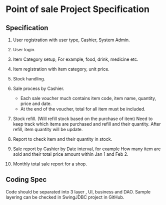 # Point of sale Project Specification

## Specification
1. User registration with user type, Cashier, System Admin.
2. User login.
3. Item Category setup, For example, food, drink, medicine etc.
4. Item registration with item category, unit price.
5. Stock handling.
6. Sale process by Cashier.
    - Each sale voucher much contains item code, item name, quantity, price and date.
    - At the end of the voucher, total for all item must be included.
7. Stock refill. (Will refill stock based on the purchase of item) Need to keep track which items are purchased and refill and their quantity. After refill, item quantity will be update.
8. Report to check item and their quantity in stock.
9. Sale report by Cashier by Date interval, for example How many item are sold and their total price amount within Jan 1 and Feb 2.

10. Monthly total sale report for a shop.

## Coding Spec
Code should be separated into 3 layer , UI, business and DAO.
Sample layering can be checked in SwingJDBC project in GitHub.

